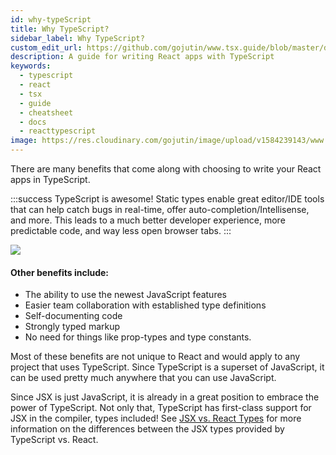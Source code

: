 ```yaml
---
id: why-typeScript
title: Why TypeScript?
sidebar_label: Why TypeScript?
custom_edit_url: https://github.com/gojutin/www.tsx.guide/blob/master/docs/introduction/why-typeScript.md
description: A guide for writing React apps with TypeScript
keywords:
  - typescript
  - react
  - tsx
  - guide
  - cheatsheet
  - docs
  - reacttypescript
image: https://res.cloudinary.com/gojutin/image/upload/v1584239143/www.tsx.guide/tsx-guide-logo.png
---
```


There are many benefits that come along with choosing to write your React apps in TypeScript.

:::success TypeScript is awesome!
Static types enable great editor/IDE tools that can help catch bugs in real-time, offer auto-completion/Intellisense, and more. This leads to a much better developer experience, more predictable code, and way less open browser tabs.
:::

<img src="https://res.cloudinary.com/gojutin/image/upload/v1584560441/www.tsx.guide/typescript-react.gif" />

<br />

#### Other benefits include:

- The ability to use the newest JavaScript features
- Easier team collaboration with established type definitions
- Self-documenting code
- Strongly typed markup
- No need for things like prop-types and type constants.

Most of these benefits are not unique to React and would apply to any project that uses TypeScript. Since TypeScript is a superset of JavaScript, it can be used pretty much anywhere that you can use JavaScript.

Since JSX is just JavaScript, it is already in a great position to embrace the power of TypeScript. Not only that, TypeScript has first-class support for JSX in the compiler, types included! See [JSX vs. React Types](../tsx-files/jsx-vs-react-types) for more information on the differences between the JSX types provided by TypeScript vs. React.
